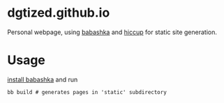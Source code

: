 # dgtized.github.io

Personal webpage, using [babashka](https://babashka.org/) and
[hiccup](https://github.com/weavejester/hiccup) for static site generation.

# Usage

[install babashka](https://github.com/babashka/babashka#installation) and run

```
bb build # generates pages in 'static' subdirectory
```
